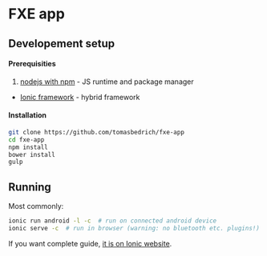 # FXE app

## Developement setup

#### Prerequisities

1. [nodejs with npm](https://nodejs.org/en/download/) - JS runtime and package manager
- [Ionic framework](http://ionicframework.com/getting-started/) - hybrid framework

#### Installation

```bash
git clone https://github.com/tomasbedrich/fxe-app
cd fxe-app
npm install
bower install
gulp
```

## Running

Most commonly:

```bash
ionic run android -l -c  # run on connected android device
ionic serve -c  # run in browser (warning: no bluetooth etc. plugins!)
```

If you want complete guide, [it is on Ionic website](http://ionicframework.com/docs/guide/testing.html).
